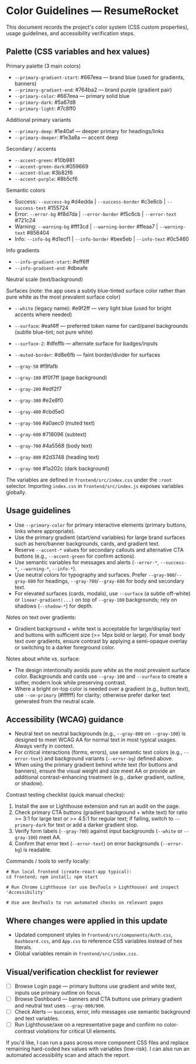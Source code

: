 # Color Guidelines — ResumeRocket

This document records the project's color system (CSS custom properties), usage guidelines, and accessibility verification steps.

## Palette (CSS variables and hex values)

Primary palette (3 main colors)

- `--primary-gradient-start`: #667eea — brand blue (used for gradients, banners)
- `--primary-gradient-end`: #764ba2 — brand purple (gradient pair)
- `--primary-color`: #667eea — primary solid blue
- `--primary-dark`: #5a67d8
- `--primary-light`: #7c8ff0

Additional primary variants

- `--primary-deep`: #1e40af — deeper primary for headings/links
- `--primary-deeper`: #1e3a8a — accent deep

Secondary / accents

- `--accent-green`: #10b981
- `--accent-green-dark`:#059669
- `--accent-blue`: #3b82f6
- `--accent-purple`: #8b5cf6

Semantic colors

- Success: `--success-bg` #d4edda | `--success-border` #c3e6cb | `--success-text` #155724
- Error: `--error-bg` #f8d7da | `--error-border` #f5c6cb | `--error-text` #721c24
- Warning: `--warning-bg` #fff3cd | `--warning-border` #ffeaa7 | `--warning-text` #856404
- Info: `--info-bg` #d1ecf1 | `--info-border` #bee5eb | `--info-text` #0c5460

Info gradients

- `--info-gradient-start`: #eff6ff
- `--info-gradient-end`: #dbeafe

Neutral scale (text/background)

Surfaces (note: the app uses a subtly blue-tinted surface color rather than pure white as the most prevalent surface color)

- `--white` (legacy name): #e9f2ff — very light blue (used for bright accents where needed)
- `--surface`: #eaf4ff — preferred token name for card/panel backgrounds (subtle blue-tint; not pure white)
- `--surface-2`: #dfeffb — alternate surface for badges/inputs
- `--muted-border`: #d8e6fb — faint border/divider for surfaces

- `--gray-50` #f9fafb
- `--gray-100` #f0f7ff (page background)
- `--gray-200` #edf2f7
- `--gray-300` #e2e8f0
- `--gray-400` #cbd5e0
- `--gray-500` #a0aec0 (muted text)
- `--gray-600` #718096 (subtext)
- `--gray-700` #4a5568 (body text)
- `--gray-800` #2d3748 (heading text)
- `--gray-900` #1a202c (dark background)

The variables are defined in `frontend/src/index.css` under the `:root` selector. Importing `index.css` in `frontend/src/index.js` exposes variables globally.

## Usage guidelines

- Use `--primary-color` for primary interactive elements (primary buttons, links where appropriate).
- Use the primary gradient (start/end variables) for large brand surfaces such as hero/banner backgrounds, cards, and gradient text.
- Reserve `--accent-*` values for secondary callouts and alternative CTA buttons (e.g., `--accent-green` for confirm actions).
- Use semantic variables for messages and alerts (`--error-*`, `--success-*`, `--warning-*`, `--info-*`).
- Use neutral colors for typography and surfaces. Prefer `--gray-900`/`--gray-800` for headings, `--gray-700`/`--gray-600` for body and secondary text.
- For elevated surfaces (cards, modals), use `--surface` (a subtle off-white) or `linear-gradient(...)` on top of `--gray-100` backgrounds; rely on shadows (`--shadow-*`) for depth.

Notes on text over gradients:

- Gradient background + white text is acceptable for large/display text and buttons with sufficient size (>= 14px bold or large). For small body text over gradients, ensure contrast by applying a semi-opaque overlay or switching to a darker foreground color.

Notes about white vs. surface:

- The design intentionally avoids pure white as the most prevalent surface color. Backgrounds and cards use `--gray-100` and `--surface` to create a softer, modern look while preserving contrast.
- Where a bright on-top color is needed over a gradient (e.g., button text), use `--on-primary` (#ffffff) for clarity; otherwise prefer darker text generated from the neutral scale.

## Accessibility (WCAG) guidance

- Neutral text on neutral backgrounds (e.g., `--gray-800` on `--gray-100`) is designed to meet WCAG AA for normal text in most typical usages. Always verify in context.
- For critical interactions (forms, errors), use semantic text colors (e.g., `--error-text`) and background variants (`--error-bg`) defined above.
- When using the primary gradient behind white text (for buttons and banners), ensure the visual weight and size meet AA or provide an additional contrast-enhancing treatment (e.g., darker gradient, outline, or shadow).

Contrast testing checklist (quick manual checks):

1. Install the axe or Lighthouse extension and run an audit on the page.
2. Check primary CTA buttons (gradient background + white text) for ratio >= 3:1 for large text or >= 4.5:1 for regular text; if failing, switch to `--primary-dark` for text or add a darker gradient stop.
3. Verify form labels (`--gray-700`) against input backgrounds (`--white` or `--gray-100`) meet AA.
4. Confirm that error text (`--error-text`) on error backgrounds (`--error-bg`) is readable.

Commands / tools to verify locally:

```
# Run local frontend (create-react-app typical):
cd frontend; npm install; npm start

# Run Chrome Lighthouse (or use DevTools > Lighthouse) and inspect 'Accessibility'

# Use axe DevTools to run automated checks on relevant pages
```

## Where changes were applied in this update

- Updated component styles in `frontend/src/components/Auth.css`, `Dashboard.css`, and `App.css` to reference CSS variables instead of hex literals.
- Global variables remain in `frontend/src/index.css`.

## Visual/verification checklist for reviewer

- [ ] Browse Login page — primary buttons use gradient and white text, inputs use primary outline on focus.
- [ ] Browse Dashboard — banners and CTA buttons use primary gradient and neutral text uses `--gray-800/900`.
- [ ] Check Alerts — success, error, info messages use semantic background and text variables.
- [ ] Run Lighthouse/axe on a representative page and confirm no color-contrast violations for critical UI elements.

If you'd like, I can run a pass across more component CSS files and replace remaining hard-coded hex values with variables (low-risk). I can also run an automated accessibility scan and attach the report.
